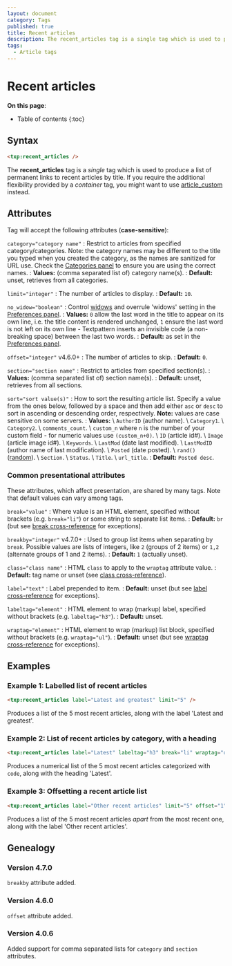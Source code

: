 ```yaml
---
layout: document
category: Tags
published: true
title: Recent articles
description: The recent_articles tag is a single tag which is used to produce a list of permanent links to recent articles by title.
tags:
  - Article tags
---
```


# Recent articles

**On this page**:

* Table of contents
{:toc}

## Syntax

~~~ html
<txp:recent_articles />
~~~

The **recent_articles** tag is a *single* tag which is used to produce a list of permanent links to recent articles by title. If you require the additional flexibility provided by a *container* tag, you might want to use [article_custom](/tags/article_custom) instead.

## Attributes

Tag will accept the following attributes (**case-sensitive**):

`category="category name"`
: Restrict to articles from specified category/categories. Note: the category names may be different to the title you typed when you created the category, as the names are sanitized for URL use. Check the [Categories panel](/administration/categories-panel) to ensure you are using the correct names.
: **Values:** (comma separated list of) category name(s).
: **Default:** unset, retrieves from all categories.

`limit="integer"`
: The number of articles to display.
: **Default:** `10`.

`no_widow="boolean"`
: Control [widows](https://en.wikipedia.org/wiki/Widows_and_orphans) and overrule 'widows' setting in the [Preferences panel](/administration/preferences-panel).
: **Values:** `0` allow the last word in the title to appear on its own line, i.e. the title content is rendered unchanged, `1` ensure the last word is not left on its own line - Textpattern inserts an invisible code (a non-breaking space) between the last two words.
: **Default:** as set in the [Preferences panel](/administration/preferences-panel).

`offset="integer"` <span class="footnote warning">v4.6.0+</span>
: The number of articles to skip.
: **Default:** `0`.

`section="section name"`
: Restrict to articles from specified section(s).
: **Values:** (comma separated list of) section name(s).
: **Default:** unset, retrieves from all sections.

`sort="sort value(s)"`
: How to sort the resulting article list. Specify a value from the ones below, followed by a space and then add either `asc` or `desc` to sort in ascending or descending order, respectively. **Note:** values are case sensitive on some servers.
: **Values:** \\
`AuthorID` (author name). \\
`Category1`. \\
`Category2`. \\
`comments_count`. \\
`custom_n` where `n` is the number of your custom field - for numeric values use `(custom_n+0)`. \\
`ID` (article id#). \\
`Image` (article image id#). \\
`Keywords`. \\
`LastMod` (date last modified). \\
`LastModID` (author name of last modification). \\
`Posted` (date posted). \\
`rand()` ([random](https://dev.mysql.com/doc/refman/5.7/en/mathematical-functions.html#function_rand)). \\
`Section`. \\
`Status`. \\
`Title`. \\
`url_title`.
: **Default:** `Posted desc`.

### Common presentational attributes

These attributes, which affect presentation, are shared by many tags. Note that default values can vary among tags.

`break="value"`
: Where value is an HTML element, specified without brackets (e.g. `break="li"`) or some string to separate list items.
: **Default:** `br` (but see [break cross-reference](/tags/tag-attributes-cross-reference#break) for exceptions).

`breakby="integer"` <span class="footnote warning">v4.7.0+</span>
: Used to group list items when separating by `break`. Possible values are lists of integers, like `2` (groups of 2 items) or `1,2` (alternate groups of 1 and 2 items).
: **Default:** `1` (actually unset).

`class="class name"`
: HTML `class` to apply to the `wraptag` attribute value.
: **Default:** tag name or unset (see [class cross-reference](/tags/tag-attributes-cross-reference#class)).

`label="text"`
: Label prepended to item.
: **Default:** unset (but see [label cross-reference](/tags/tag-attributes-cross-reference#label) for exceptions).

`labeltag="element"`
: HTML element to wrap (markup) label, specified without brackets (e.g. `labeltag="h3"`).
: **Default:** unset.

`wraptag="element"`
: HTML element to wrap (markup) list block, specified without brackets (e.g. `wraptag="ul"`).
: **Default:** unset (but see [wraptag cross-reference](/tags/tag-attributes-cross-reference#wraptag) for exceptions).

## Examples

### Example 1: Labelled list of recent articles

~~~ html
<txp:recent_articles label="Latest and greatest" limit="5" />
~~~

Produces a list of the 5 most recent articles, along with the label 'Latest and greatest'.

### Example 2: List of recent articles by category, with a heading

~~~ html
<txp:recent_articles label="Latest" labeltag="h3" break="li" wraptag="ol" category="code" sort="Section desc" />
~~~

Produces a numerical list of the 5 most recent articles categorized with `code`, along with the heading 'Latest'.

### Example 3: Offsetting a recent article list

~~~ html
<txp:recent_articles label="Other recent articles" limit="5" offset="1" />
~~~

Produces a list of the 5 most recent articles *apart* from the most recent one, along with the label 'Other recent articles'.

## Genealogy

### Version 4.7.0

`breakby` attribute added.

### Version 4.6.0

`offset` attribute added.

### Version 4.0.6

Added support for comma separated lists for `category` and `section` attributes.
